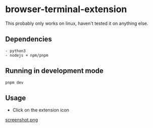 # browser-terminal-extension

This probably only works on linux, haven't tested it on anything else.

## Dependencies
    - python3
    - nodejs + npm/pnpm
    
## Running in development mode
```
pnpm dev
```

## Usage

- Click on the extension icon

[screenshot.png](screenshot.png)
